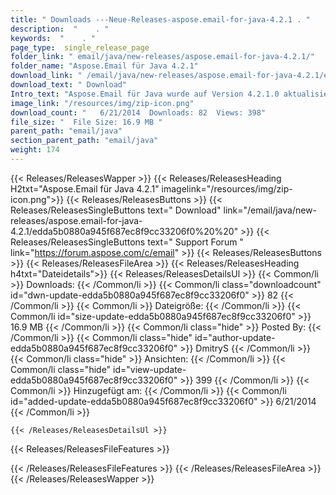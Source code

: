 ```yaml
---
title: " Downloads ---Neue-Releases-aspose.email-for-java-4.2.1 . "
description:  "    . " 
keywords:  "    . " 
page_type:  single_release_page
folder_link: " email/java/new-releases/aspose.email-for-java-4.2.1/"
folder_name: "Aspose.Email für Java 4.2.1"
download_link: " /email/java/new-releases/aspose.email-for-java-4.2.1/edda5b0880a945f687ec8f9cc33206f0"
download_text: " Download"
Intro_text: "Aspose.Email für Java wurde auf Version 4.2.1.0 aktualisiert. Das Folgende ist ein Li..."
image_link: "/resources/img/zip-icon.png"
download_count: "   6/21/2014  Downloads: 82  Views: 398"
file_size: "  File Size: 16.9 MB "
parent_path: "email/java"
section_parent_path: "email/java"
weight: 174
---
```


{{< Releases/ReleasesWapper >}}
  {{< Releases/ReleasesHeading H2txt="Aspose.Email für Java 4.2.1" imagelink="/resources/img/zip-icon.png">}}
  {{< Releases/ReleasesButtons >}}
    {{< Releases/ReleasesSingleButtons text=" Download" link="/email/java/new-releases/aspose.email-for-java-4.2.1/edda5b0880a945f687ec8f9cc33206f0%20%20" >}}
    {{< Releases/ReleasesSingleButtons text=" Support Forum " link="https://forum.aspose.com/c/email" >}}
  {{< Releases/ReleasesButtons >}}
  {{< Releases/ReleasesFileArea >}}
    {{< Releases/ReleasesHeading h4txt="Dateidetails">}}
    {{< Releases/ReleasesDetailsUl >}}
            {{< Common/li >}} Downloads: {{< /Common/li >}}
      {{< Common/li class="downloadcount" id="dwn-update-edda5b0880a945f687ec8f9cc33206f0" >}} 82 {{< /Common/li >}}
      {{< Common/li >}} Dateigröße: {{< /Common/li >}}
      {{< Common/li id="size-update-edda5b0880a945f687ec8f9cc33206f0" >}} 16.9 MB {{< /Common/li >}} 
      {{< Common/li  class="hide" >}} Posted By: {{< /Common/li >}} 
      {{< Common/li class="hide" id="author-update-edda5b0880a945f687ec8f9cc33206f0" >}} DmitryS {{< /Common/li >}}
      {{< Common/li class="hide" >}} Ansichten: {{< /Common/li >}}
      {{< Common/li class="hide" id="view-update-edda5b0880a945f687ec8f9cc33206f0" >}} 399 {{< /Common/li >}}
      {{< Common/li >}} Hinzugefügt am: {{< /Common/li >}}
      {{< Common/li id="added-update-edda5b0880a945f687ec8f9cc33206f0" >}} 6/21/2014 {{< /Common/li >}} 

    {{< /Releases/ReleasesDetailsUl >}}

  {{< Releases/ReleasesFileFeatures >}}
      
  {{< /Releases/ReleasesFileFeatures >}}
 {{< /Releases/ReleasesFileArea >}}
{{< /Releases/ReleasesWapper >}}



